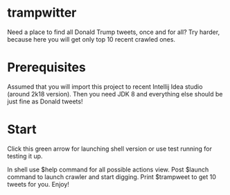 # trampwitter
Need a place to find all Donald Trump tweets, once and for all?
Try harder, because here you will get only top 10 recent crawled ones.

# Prerequisites
Assumed that you will import this project to recent Intellij Idea studio (around 2k18 version).
Then you need JDK 8 and everything else should be just fine as Donald tweets!

# Start
Click this green arrow for launching shell version or use test running for testing it up.

In shell use $help command for all possible actions view. 
Post $launch command to launch crawler and start digging. 
Print $trampweet to get 10 tweets for you. Enjoy!
